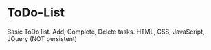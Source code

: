 # ToDo-List
Basic ToDo list. Add, Complete, Delete tasks. HTML, CSS, JavaScript, JQuery (NOT persistent)
